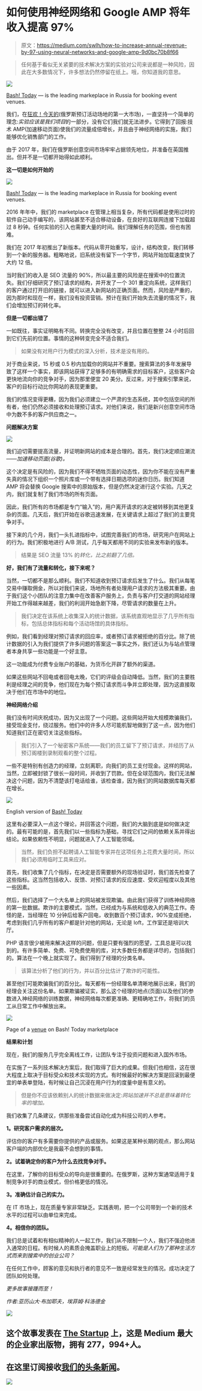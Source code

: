 # 如何使用神经网络和 Google AMP 将年收入提高 97%

> 原文：<https://medium.com/swlh/how-to-increase-annual-revenue-by-97-using-neural-networks-and-google-amp-9d0bc70b8f66>

> 任何基于看似无关紧要的技术解决方案的实验对公司来说都是一种风险，因此在大多数情况下，许多想法仍然停留在纸上。哦，你知道我的意思。

![](img/97cdd1d64ea276f5706c3ca48c7a9fe0.png)

[Bash! Today](https://bash.today) — is the leading markeplace in Russia for booking event venues.

我们，在[狂欢！今天的](https://bash.today)(俄罗斯预订活动场地的第一大市场)，一直坚持一个简单的理念:*实验应该是我们项目*的一部分，没有它们我们就无法进步。它得到了回报:技术 AMP(加速移动页面)使我们的流量成倍增长，并且由于神经网络的实施，我们能够优化销售部门的工作。

由于 2017 年，我们在俄罗斯创意空间市场牢牢占据领先地位，并准备在英国推出。但并不是一切都开始得如此顺利。

**这一切是如何开始的**

![](img/f9dc5335615663db7e0c40fd4359b0d7.png)

[Bash! Today](https://bash.today) — is the leading markeplace in Russia for booking event venues.

2016 年年中，我们的 marketplace 在管理上相当复杂，所有代码都是使用过时的软件自己动手编写的，该网站甚至不适合移动设备，在良好的互联网连接下加载超过 8 秒钟。任何实验的引入也需要大量的时间。我们理解任务的范围，但也有困难。

我们在 2017 年初推出了新版本。代码从零开始重写，设计，结构改变，我们转移到一个新的服务器。粗略地说，旧系统没有留下一个字节，网站开始加载速度快了大约 12 倍。

当时我们的收入是 SEO 流量的 90%，所以最主要的风险是在搜索中的位置流失。我们仔细研究了预订请求的结构，并开发了一个 301 重定向系统，这样我们的客户通过打开旧的链接，就可以进入新网站的正确页面。然而，风险是严重的，因为那时和现在一样，我们没有投资营销。预计在我们开始失去流量的情况下，我们会增加预订的转化率。

**但是一切都出错了**

一如既往，事实证明略有不同。转换完全没有改变，并且位置在整整 24 小时后回到它们先前的位置。事情的这种转变完全不适合我们。

> 如果没有对用户行为模式的深入分析，技术是没有用的。

对于商业来说，15 秒或 0.5 秒内加载你的网站并不重要。搜索算法的多年发展导致了这样一个事实，即该网站获得了足够多的有明确需求的目标客户，这些客户会更快地流向你的竞争对手，因为那里便宜 20 美分。反过来，对于搜索引擎来说，客户的目标行动比你网站的表现更重要。

我们的情况变得更糟，因为我们必须建立一个严肃的生态系统，其中包括空间的所有者，他们仍然必须接收和处理预订请求。对他们来说，我们是新兴创意空间市场中为数不多的客户供应商之一。

**问题解决方案**

![](img/a9843a74762101fb84871fcd323c2c11.png)

我们迫切需要提高流量，并证明新网站的成本是合理的。首先，我们决定顺应潮流——*加速移动页面(谷歌)。*

这个决定是有风险的，因为我们不得不牺牲页面的动态性，因为你不能在没有严重失真的情况下组织一个照片库或一个带有选择日期选项的迷你日历。我们知道 AMP 将会替换 Google 搜索中的原始版本，但是仍然决定进行这个实验。几天之内，我们就复制了我们市场的所有页面。

因此，我们所有的市场都是专门“输入”的，用户离开请求的决定被转移到其他更复杂的页面。几天后，我们开始在谷歌迅速发展，在关键请求上超过了我们的主要竞争对手。

接下来的几个月，我们一头扎进指标中，试图完善我们的市场，研究用户在网站上的行为。我们积极地进行 A/B 测试，几乎每天都用不同的实验来发布新的版本。

> 结果是 SEO 流量 13% 的*转化，比之前翻了几倍。*

**好，我们有了流量和转化，接下来呢？**

当然，一切都不是那么顺利。我们不知道收到预订请求后发生了什么。我们从每笔交易中赚取佣金，所以对我们来说，场地所有者处理用户请求的方法极其重要。由于我们这个小团队的注意力集中在改善客户服务上，负责与客户打交道的网站经理开始工作得越来越差，我们的利润开始急剧下降，尽管请求的数量在上升。

> 我们决定在该系统上收集深入的统计数据，该系统直观地显示了几乎所有指标，包括总体指标和每个活动场馆的具体指标。

例如，我们看到经理对预订请求的回应率，或者预订请求被拒绝的百分比。除了统计数据的引入为我们提供了许多问题的答案这一事实之外，我们还认为与站点管理者本身共享一些功能是一个好主意。

这一功能成为付费专业账户的基础，为货币化开辟了额外的渠道。

如果这些网站不回电或者回电太晚，它们的评级会自动降低。当然，我们的主要胜利是经理之间的竞争，他们现在为每个预订请求而斗争并立即处理，因为这直接取决于他们在市场中的地位。

**神经网络介绍**

我们没有时间庆祝成功，因为又出现了一个问题。这些网站开始大规模欺骗我们，接受现金支付，绕过服务。他们中的许多人尽可能机智地做到了这一点，因为他们知道我们正在密切关注这些指标。

> 我们引入了一个秘密客户系统——我们的员工留下了预订请求，并经历了从预订阁楼到录制观看的整个过程。

一些不是特别有创造力的经理，立刻离职，向我们的员工支付现金。这样的网站，当然，立即被封锁了很长一段时间，并收到了罚款。但在全球范围内，我们无法解决这个问题，因为不清楚该打电话给谁，该检查谁，因为我们的网站数据库每天都在增长。

![](img/15374c3c014ca6486f4bbb8a406222ee.png)

English version of [Bash! Today](http://welcome.bash.today/english_request)

这里有必要深入一点这个理论，并回答这个问题，我们的大脑到底是如何做决定的。最有可能的是，首先我们以一些指标为基础，寻找它们之间的依赖关系并得出结论。如果依赖性不明显，问题就进入了人工智能领域。

> 当然，我们负担不起聘请人工智能专家并在这项任务上花费大量时间，所以我们必须用临时工具来应对。

首先，我们收集了几个指标，在决定是否需要额外的现场验证时，我们首先检查了这些指标。这当然包括收入、反馈、对预订请求的反应速度、受欢迎程度以及其他一些因素。

然后，我们选择了一个大名单上的网站被发现欺骗。由此我们获得了训练神经网络的第一批数据。欺诈的主要模式，当然，已经成为与系统和低收入的典范工作。奇怪的是，当经理在 10 分钟后给客户回电，收到数百个预订请求，90%变成拒绝，考虑到我们几乎所有的客户都是针对他的网站，无论是 loft，工作室还是培训大厅。

PHP 语言很少被用来解决这样的问题，但是只要有强烈的愿望，工具总是可以找到的。有许多简单、免费、可免费使用的库，对大多数任务都是详尽的，包括我们的。算法在一个晚上就实现了。我们得到了经理的分类名单。

> 该算法分析了他们的行为，并以百分比估计了欺诈的可能性。

甚至他们可能欺骗我们的百分比。每天都有一份经理名单清晰地展示出来，我们的经理会关注这份名单。如果欺骗被证实，那么这个经理的地点(页面)以及他们的参数进入神经网络的训练数据，神经网络每次都更准确、更精确地工作，将我们的员工从日常工作中解放出来。

![](img/2940f5354777d7e44f919700238ac649.png)

Page of a [venue](https://bash.today/platforms/928) on Bash! Today marketplace

**结果和计划**

现在，我们的服务几乎完全离线工作，让团队专注于投资问题和进入国外市场。

在实施了一系列技术解决方案后，我们取得了巨大的成果。但我们也相信，这在很大程度上取决于目标受众和技术实现的方式。有时候最好的解决方案是回滚到最便宜的单表单登陆，有时候让自己沉浸在用户行为的度量中是有意义的。

> 但是你不应该依赖别人的统计数据来做决定:*网站加速并不总是意味着转化率的增加。*

我们收集了几条建议，供那些准备尝试自动化成为科技公司的人参考。

**1。研究客户需求的层次。**

评估你的客户有多需要你提供的产品或服务。如果这是某种长期的观点，那么网站客户端的内部优化是我最不会想到的事情。

**2。试着确定你的客户为什么去找竞争对手。**

在这里，了解你的目标受众的导向是很重要的。在俄罗斯，这种方案通常适用于复制竞争对手的商业模式，但价格更低的情况。

**3。准确估计自己的实力。**

在 IT 市场上，现在质量专家非常缺乏。实践表明，把一个公司带到一个新的技术水平的过程可以由单位来完成。

**4。相信你的团队。**

我们总是试着和有相似精神的人一起工作，我们从不限制一个人，我们不强迫他进入通常的日程。有时候人的素质会掩盖职业上的短板。*可能是人们为了那种生活方式而来到搜索中的创业公司？*

在任何工作中，顾客的意见和执行者的意见不一致是经常发生的情况。成功决定了团队如何处理。

*更多故事接踵而至！*

*作者:亚历山大·布加耶夫，埃菲姆·科洛德金*

![](img/731acf26f5d44fdc58d99a6388fe935d.png)

## 这个故事发表在 [The Startup](https://medium.com/swlh) 上，这是 Medium 最大的企业家出版物，拥有 277，994+人。

## 在这里订阅接收[我们的头条新闻](http://growthsupply.com/the-startup-newsletter/)。

![](img/731acf26f5d44fdc58d99a6388fe935d.png)